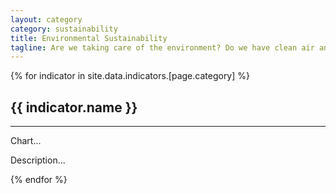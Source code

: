 ```yaml
---
layout: category
category: sustainability
title: Environmental Sustainability
tagline: Are we taking care of the environment? Do we have clean air and water?
---
```


{% for indicator in site.data.indicators.[page.category] %}
  <h2>
    {{ indicator.name }}
  </h2>
  <hr>
  <p>Chart...</p>
  <p>Description...</p>
{% endfor %}
